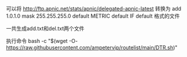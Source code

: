 可以将
http://ftp.apnic.net/stats/apnic/delegated-apnic-latest
转换为
add 1.0.1.0 mask 255.255.255.0 default METRIC default IF default
格式的文件

一共生成add.txt和del.txt两个文件

执行命令
bash -c "$(wget -O- https://raw.githubusercontent.com/ampetervip/routelist/main/DTR.sh)"


